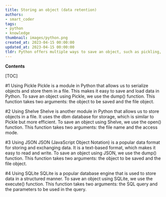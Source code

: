 ```yaml
---
title: Storing an object (data retention)
authors:
- smart_coder
tags:
- python
- knowledge
thumbnail: images/python.png
created_at: 2023-04-15 00:00:00
updated_at: 2023-04-15 00:00:00
tldr: Python offers multiple ways to save an object, such as pickling, shelving, and using a database.
---
```


**Contents**

[TOC]

#1 Using Pickle
Pickle is a module in Python that allows us to serialize objects and store them in a file. This makes it easy to save and load data in Python. To save an object using Pickle, we use the dump() function. This function takes two arguments: the object to be saved and the file object.

#2 Using Shelve
Shelve is another module in Python that allows us to store objects in a file. It uses the dbm database for storage, which is similar to Pickle but more efficient. To save an object using Shelve, we use the open() function. This function takes two arguments: the file name and the access mode.

#3 Using JSON
JSON (JavaScript Object Notation) is a popular data format for storing and exchanging data. It is a text-based format, which makes it easy to read and write. To save an object using JSON, we use the dump() function. This function takes two arguments: the object to be saved and the file object.

#4 Using SQLite
SQLite is a popular database engine that is used to store data in a structured manner. To save an object using SQLite, we use the execute() function. This function takes two arguments: the SQL query and the parameters to be used in the query.
